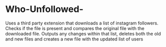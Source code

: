 # Who-Unfollowed-
Uses a third party extension that downloads a list of instagram followers. Checks if the file is present and compares the original file with the downloaded file. Outputs any changes within that list, deletes both the old and new files and creates a new file with the updated list of users
